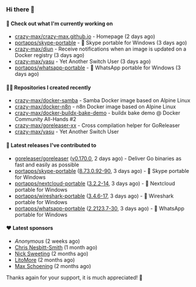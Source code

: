 ### Hi there 👋

#### 👷 Check out what I'm currently working on

- [crazy-max/crazy-max.github.io](https://github.com/crazy-max/crazy-max.github.io) - Homepage (2 days ago)
- [portapps/skype-portable](https://github.com/portapps/skype-portable) - 🚀 Skype portable for Windows  (3 days ago)
- [crazy-max/diun](https://github.com/crazy-max/diun) - Receive notifications when an image is updated on a Docker registry (3 days ago)
- [crazy-max/yasu](https://github.com/crazy-max/yasu) - Yet Another Switch User (3 days ago)
- [portapps/whatsapp-portable](https://github.com/portapps/whatsapp-portable) - 🚀 WhatsApp portable for Windows (3 days ago)

#### 👨‍💻 Repositories I created recently

- [crazy-max/docker-samba](https://github.com/crazy-max/docker-samba) - Samba Docker image based on Alpine Linux
- [crazy-max/docker-n8n](https://github.com/crazy-max/docker-n8n) - n8n Docker image based on Alpine Linux
- [crazy-max/docker-buildx-bake-demo](https://github.com/crazy-max/docker-buildx-bake-demo) - buildx bake demo @ Docker Community All-Hands #2
- [crazy-max/goreleaser-xx](https://github.com/crazy-max/goreleaser-xx) - Cross compilation helper for GoReleaser
- [crazy-max/yasu](https://github.com/crazy-max/yasu) - Yet Another Switch User

#### 🚀 Latest releases I've contributed to

- [goreleaser/goreleaser](https://github.com/goreleaser/goreleaser) ([v0.170.0](https://github.com/goreleaser/goreleaser/releases/tag/v0.170.0), 2 days ago) - Deliver Go binaries as fast and easily as possible
- [portapps/skype-portable](https://github.com/portapps/skype-portable) ([8.73.0.92-90](https://github.com/portapps/skype-portable/releases/tag/8.73.0.92-90), 3 days ago) - 🚀 Skype portable for Windows 
- [portapps/nextcloud-portable](https://github.com/portapps/nextcloud-portable) ([3.2.2-14](https://github.com/portapps/nextcloud-portable/releases/tag/3.2.2-14), 3 days ago) - 🚀 Nextcloud portable for Windows
- [portapps/wireshark-portable](https://github.com/portapps/wireshark-portable) ([3.4.6-17](https://github.com/portapps/wireshark-portable/releases/tag/3.4.6-17), 3 days ago) - 🚀 Wireshark portable for Windows
- [portapps/whatsapp-portable](https://github.com/portapps/whatsapp-portable) ([2.2123.7-30](https://github.com/portapps/whatsapp-portable/releases/tag/2.2123.7-30), 3 days ago) - 🚀 WhatsApp portable for Windows

#### ❤️ Latest sponsors
- _Anonymous_ (2 weeks ago)
- [Chris Nesbitt-Smith](https://github.com/chrisns) (1 month ago)
- [Nick Sweeting](https://github.com/pirate) (2 months ago)
- [LitoMore](https://github.com/LitoMore) (2 months ago)
- [Max Schoening](https://github.com/max) (2 months ago)

Thanks again for your support, it is much appreciated! 🙏
